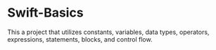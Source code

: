 # Swift-Basics
This a project that utilizes constants, variables, data types, operators, expressions, statements, blocks, and control flow. 
